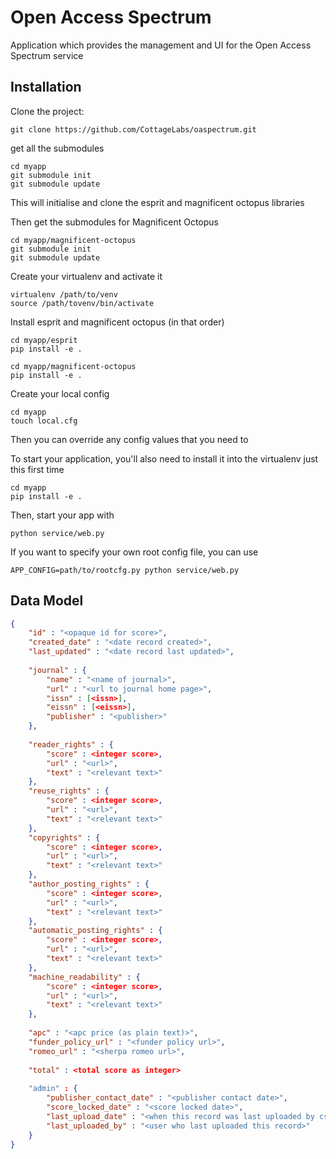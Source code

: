 # Open Access Spectrum 

Application which provides the management and UI for the Open Access Spectrum service

## Installation

Clone the project:

    git clone https://github.com/CottageLabs/oaspectrum.git

get all the submodules

    cd myapp
    git submodule init
    git submodule update

This will initialise and clone the esprit and magnificent octopus libraries

Then get the submodules for Magnificent Octopus

    cd myapp/magnificent-octopus
    git submodule init
    git submodule update

Create your virtualenv and activate it

    virtualenv /path/to/venv
    source /path/tovenv/bin/activate

Install esprit and magnificent octopus (in that order)

    cd myapp/esprit
    pip install -e .
    
    cd myapp/magnificent-octopus
    pip install -e .
    
Create your local config

    cd myapp
    touch local.cfg

Then you can override any config values that you need to

To start your application, you'll also need to install it into the virtualenv just this first time

    cd myapp
    pip install -e .

Then, start your app with

    python service/web.py

If you want to specify your own root config file, you can use

    APP_CONFIG=path/to/rootcfg.py python service/web.py


## Data Model

```json
{
    "id" : "<opaque id for score>",
    "created_date" : "<date record created>",
    "last_updated" : "<date record last updated>",
    
    "journal" : {
        "name" : "<name of journal>",
        "url" : "<url to journal home page>",
        "issn" : [<issn>],
        "eissn" : [<eissn>],
        "publisher" : "<publisher>"
    },
    
    "reader_rights" : {
        "score" : <integer score>,
        "url" : "<url>",
        "text" : "<relevant text>"
    },
    "reuse_rights" : {
        "score" : <integer score>,
        "url" : "<url>",
        "text" : "<relevant text>"
    },
    "copyrights" : {
        "score" : <integer score>,
        "url" : "<url>",
        "text" : "<relevant text>"
    },
    "author_posting_rights" : {
        "score" : <integer score>,
        "url" : "<url>",
        "text" : "<relevant text>"
    },
    "automatic_posting_rights" : {
        "score" : <integer score>,
        "url" : "<url>",
        "text" : "<relevant text>"
    },
    "machine_readability" : {
        "score" : <integer score>,
        "url" : "<url>",
        "text" : "<relevant text>"
    },
    
    "apc" : "<apc price (as plain text)>",
    "funder_policy_url" : "<funder policy url>",
    "romeo_url" : "<sherpa romeo url>",
    
    "total" : <total score as integer>
    
    "admin" : {
        "publisher_contact_date" : "<publisher contact date>",
        "score_locked_date" : "<score locked date>",
        "last_upload_date" : "<when this record was last uploaded by csv>",
        "last_uploaded_by" : "<user who last uploaded this record>"
    }
}
```